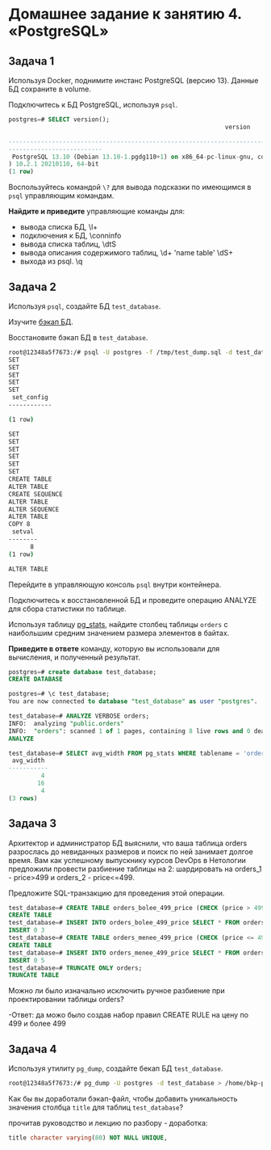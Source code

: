# Домашнее задание к занятию 4. «PostgreSQL»

## Задача 1

Используя Docker, поднимите инстанс PostgreSQL (версию 13). Данные БД сохраните в volume.

Подключитесь к БД PostgreSQL, используя `psql`.
```sql
postgres=# SELECT version();
                                                            version

-----------------------------------------------------------------------------------------------------
--------------------------
 PostgreSQL 13.10 (Debian 13.10-1.pgdg110+1) on x86_64-pc-linux-gnu, compiled by gcc (Debian 10.2.1-6
) 10.2.1 20210110, 64-bit
(1 row)
```
Воспользуйтесь командой `\?` для вывода подсказки по имеющимся в `psql` управляющим командам.

**Найдите и приведите** управляющие команды для:

- вывода списка БД,
\l+
- подключения к БД,
\conninfo
- вывода списка таблиц,
\dtS
- вывода описания содержимого таблиц,
\d+ 'name table'
\dS+
- выхода из psql.
\q

## Задача 2

Используя `psql`, создайте БД `test_database`.

Изучите [бэкап БД](https://github.com/netology-code/virt-homeworks/tree/virt-11/06-db-04-postgresql/test_data).

Восстановите бэкап БД в `test_database`.
```bash
root@12348a5f7673:/# psql -U postgres -f /tmp/test_dump.sql -d test_database
SET
SET
SET
SET
SET
 set_config
------------

(1 row)

SET
SET
SET
SET
SET
SET
CREATE TABLE
ALTER TABLE
CREATE SEQUENCE
ALTER TABLE
ALTER SEQUENCE
ALTER TABLE
COPY 8
 setval
--------
      8
(1 row)

ALTER TABLE
```
Перейдите в управляющую консоль `psql` внутри контейнера.

Подключитесь к восстановленной БД и проведите операцию ANALYZE для сбора статистики по таблице.

Используя таблицу [pg_stats](https://postgrespro.ru/docs/postgresql/12/view-pg-stats), найдите столбец таблицы `orders` 
с наибольшим средним значением размера элементов в байтах.

**Приведите в ответе** команду, которую вы использовали для вычисления, и полученный результат.
```sql
postgres=# create database test_database;
CREATE DATABASE

postgres=# \c test_database;
You are now connected to database "test_database" as user "postgres".

test_database=# ANALYZE VERBOSE orders;
INFO:  analyzing "public.orders"
INFO:  "orders": scanned 1 of 1 pages, containing 8 live rows and 0 dead rows; 8 rows in sample, 8 estimated total rows
ANALYZE

test_database=# SELECT avg_width FROM pg_stats WHERE tablename = 'orders';
 avg_width
-----------
         4
        16
         4
(3 rows)

```


## Задача 3

Архитектор и администратор БД выяснили, что ваша таблица orders разрослась до невиданных размеров и
поиск по ней занимает долгое время. Вам как успешному выпускнику курсов DevOps в Нетологии предложили
провести разбиение таблицы на 2: шардировать на orders_1 - price>499 и orders_2 - price<=499.

Предложите SQL-транзакцию для проведения этой операции.
```sql
test_database=# CREATE TABLE orders_bolee_499_price (CHECK (price > 499)) INHERITS (orders);
CREATE TABLE
test_database=# INSERT INTO orders_bolee_499_price SELECT * FROM orders WHERE price > 499;
INSERT 0 3
test_database=# CREATE TABLE orders_menee_499_price (CHECK (price <= 499)) INHERITS (orders);
CREATE TABLE
test_database=# INSERT INTO orders_menee_499_price SELECT * FROM orders WHERE price <= 499;
INSERT 0 5
test_database=# TRUNCATE ONLY orders;
TRUNCATE TABLE
```

Можно ли было изначально исключить ручное разбиение при проектировании таблицы orders?

-Ответ: да можо было создав набор правил CREATE RULE на цену по 499 и более 499


## Задача 4

Используя утилиту `pg_dump`, создайте бекап БД `test_database`.
```bash  
root@12348a5f7673:/# pg_dump -U postgres -d test_database > /home/bkp-psql.sql
```

Как бы вы доработали бэкап-файл, чтобы добавить уникальность значения столбца `title` для таблиц `test_database`?

прочитав руководство и лекцию по разбору - доработка:
```sql
title character varying(80) NOT NULL UNIQUE,
```